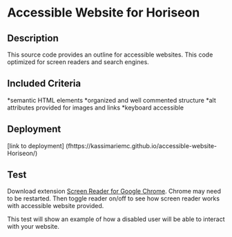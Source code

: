 # Accessible Website for Horiseon

## Description
This source code provides an outline for accessible websites. This code optimized for screen readers and search engines. 

## Included Criteria
*semantic HTML elements
*organized and well commented structure
*alt attributes provided for images and links
*keyboard accessible

## Deployment
[link to deployment] (fhttps://kassimariemc.github.io/accessible-website-Horiseon/)

## Test
Download extension [Screen Reader for Google Chrome](https://chrome.google.com/webstore/detail/screen-reader-for-google/nddfhonnmhcldcbmhbdldfpkbfpgjoeh?hl=en). Chrome may need to be restarted. Then toggle reader on/off to see how screen reader works with accessible website provided. 

This test will show an example of how a disabled user will be able to interact with your website. 

